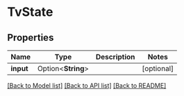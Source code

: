 # TvState

## Properties

Name | Type | Description | Notes
------------ | ------------- | ------------- | -------------
**input** | Option<**String**> |  | [optional]

[[Back to Model list]](../README.md#documentation-for-models) [[Back to API list]](../README.md#documentation-for-api-endpoints) [[Back to README]](../README.md)


